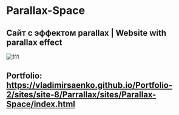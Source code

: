 # Parallax-Space

## Сайт с эффектом parallax | Website with parallax effect

![111](https://user-images.githubusercontent.com/56477695/115112800-e5d4cb80-9f8f-11eb-8492-05b16e7f5cd0.png)

## Portfolio: https://vladimirsaenko.github.io/Portfolio-2/sites/site-8/Parrallax/sites/Parallax-Space/index.html
